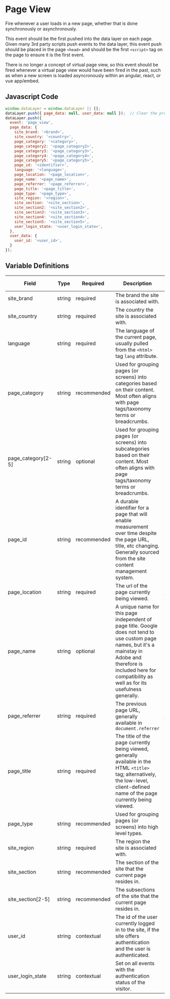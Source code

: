 # Page View

Fire whenever a user loads in a new page, whether that is done synchronously or asynchronously.

This event should be the first pushed into the data layer on each page. Given many 3rd party scripts push events to the data layer, this event push should be placed in the page `<head>` and should be the first `<script>` tag on the page to ensure it is the first event.

There is no longer a concept of virtual page view, so this event should be fired whenever a virtual page view would have been fired in the past, such as when a new screen is loaded asyncronously within an angular, react, or vue app/embed.

## Javascript Code

```js
window.dataLayer = window.dataLayer || [];
dataLayer.push({ page_data: null, user_data: null });  // Clear the previous attributes.
dataLayer.push({
  event: 'page_view',
  page_data: {
    site_brand: '<brand>',
    site_country: '<country>',
    page_category: '<category>',
    page_category2: '<page_category2>',
    page_category3: '<page_category3>',
    page_category4: '<page_category4>',
    page_category5: '<page_category5>',
    page_id: '<identifier>',
    language: '<language>',
    page_location: '<page_location>',
    page_name: '<page_name>',
    page_referrer: '<page_referrer>',
    page_title: '<page_title>',
    page_type: '<page_type>',
    site_region: '<region>',
    site_section: '<site_section>',
    site_section2: '<site_section2>',
    site_section3: '<site_section3>',
    site_section4: '<site_section4>',
    site_section5: '<site_section5>',
    user_login_state: '<user_login_state>',
  },
  user_data: {
    user_id: '<user_id>',
  }
});
```

## Variable Definitions

|Field|Type|Required|Description|Example|Pattern|Min Length|Max Length|Minimum|Maximum|Multiple Of|
| --- | --- | --- | --- | --- | --- | --- | --- | --- | --- | --- |
|site_brand|string|required|The brand the site is associated with.|neutrogena|
|site_country|string|required|The country the site is associated with.|us|
|language|string|required|The language of the current page, usually pulled from the `<html>` tag `lang` attribute.|en|
|page_category|string|recommended|Used for grouping pages (or screens) into categories based on their content. Most often aligns with page tags/taxonomy terms or breadcrumbs.|sun protection|
|page_category[2-5]|string|optional|Used for grouping pages (or screens) into subcategories based on their content. Most often aligns with page tags/taxonomy terms or breadcrumbs.|waterproof|
|page_id|string|recommended|A durable identifier for a page that will enable measurement over time despite the page URL, title, etc changing. Generally sourced from the site content management system.|12345|
|page_location|string|required|The url of the page currently being viewed.|https://www.neutrogena.com|
|page_name|string|optional|A unique name for this page independent of page title. Google does not tend to use custom page names, but it's a mainstay in Adobe and therefore is included here for compatibility as well as for its usefulness generally.|homepage,search results,product:neutrogena hydro boost gel|
|page_referrer|string|required|The previous page URL, generally available in `document.referrer`|https://www.neutrogena.com|
|page_title|string|required|The title of the page currently being viewed, generally available in the HTML `<title>` tag; alternatively, the low-level, client-defined name of the page currently being viewed.|homepage,search results,product:neutrogena hydro boost gel|
|page_type|string|recommended|Used for grouping pages (or screens) into high level types.|article,blog,homepage,product|
|site_region|string|required|The region the site is associated with.|EMEA|
|site_section|string|recommended|The section of the site that the current page resides in.|products|
|site_section[2-5]|string|recommended|The subsections of the site that the current page resides in.|sun protection products|
|user_id|string|contextual|The id of the user currently logged in to the site, if the site offers authentication and the user is authenticated.|123456|
|user_login_state|string|contextual|Set on all events with the authentication status of the visitor.|authenticated, anonymous|
